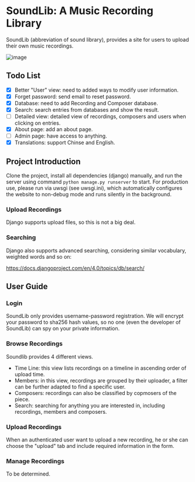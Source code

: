# SoundLib: A Music Recording Library

SoundLib (abbreviation of sound library), provides a site for users to upload their own music recordings.

![image](https://github.com/totorato/SoundLib/blob/main/Static/screenshot/1.png)

## Todo List

- [x] Better "User" view: need to added ways to modify user information.
- [x] Forget password: send email to reset password.
- [x] Database: need to add Recording and Composer database.
- [x] Search: search entries from databases and show the result.
- [ ] Detailed view: detailed view of recordings, composers and users when clicking on entries.
- [x] About page: add an about page.
- [ ] Admin page: have access to anything.
- [x] Translations: support Chinse and English.

## Project Introduction

Clone the project, install all dependencies (django) manually, and run the server using command `python manage.py runserver` to start. For production use, please run via uwsgi (see uwsgi.ini), which automatically configures the website to non-debug mode and runs silently in the background.

### Upload Recordings

Django supports upload files, so this is not a big deal.

### Searching

Django also supports advanced searching, considering similar vocabulary, weighted words and so on:

https://docs.djangoproject.com/en/4.0/topics/db/search/

## User Guide

### Login

SoundLib only provides username-password registration. We will encrypt your password to sha256 hash values, so no one (even the developer of SoundLib) can spy on your private information.

### Browse Recordings

Soundlib provides 4 different views.

- Time Line: this view lists recordings on a timeline in ascending order of upload time.
- Members: in this view, recordings are grouped by their uploader, a filter can be further adapted to find a specific user.
- Composers: recordings can also be classified by copmosers of the piece.
- Search: searching for anything you are interested in, including recordings, members and composers.

### Upload Recordings

When an authenticated user want to upload a new recording, he or she can choose the "upload" tab and include required information in the form.

### Manage Recordings

To be determined.